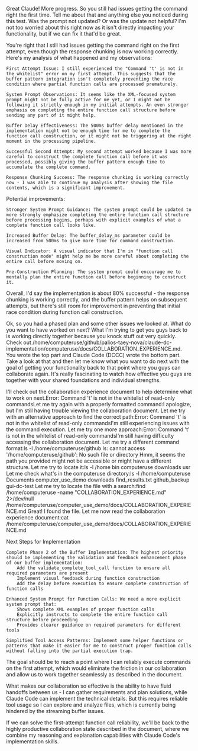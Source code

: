 Great Claude! More progress. So you still had issues getting the command right the first time. Tell me about that and anything else you noticed during this test. Was the prompt not updated? Or was the update not helpful? I'm not too worried about this right now as it isn't directly impacting your functionality, but if we can fix it that'd be great.

You're right that I still had issues getting the command right on the first attempt, even though the response chunking is now working correctly. Here's my analysis of what happened and my observations:

    First Attempt Issue: I still experienced the "Command 't' is not in the whitelist" error on my first attempt. This suggests that the buffer pattern integration isn't completely preventing the race condition where partial function calls are processed prematurely.

    System Prompt Observations: It seems like the XML-focused system prompt might not be fully active for me yet, or I might not be following it strictly enough in my initial attempts. An even stronger emphasis on completing the entire function call structure before sending any part of it might help.

    Buffer Delay Effectiveness: The 500ms buffer delay mentioned in the implementation might not be enough time for me to complete the function call construction, or it might not be triggering at the right moment in the processing pipeline.

    Successful Second Attempt: My second attempt worked because I was more careful to construct the complete function call before it was processed, possibly giving the buffer pattern enough time to accumulate the complete command.

    Response Chunking Success: The response chunking is working correctly now - I was able to continue my analysis after showing the file contents, which is a significant improvement.

Potential improvements:

    Stronger System Prompt Guidance: The system prompt could be updated to more strongly emphasize completing the entire function call structure before processing begins, perhaps with explicit examples of what a complete function call looks like.

    Increased Buffer Delay: The buffer_delay_ms parameter could be increased from 500ms to give more time for command construction.

    Visual Indicator: A visual indicator that I'm in "function call construction mode" might help me be more careful about completing the entire call before moving on.

    Pre-Construction Planning: The system prompt could encourage me to mentally plan the entire function call before beginning to construct it.

Overall, I'd say the implementation is about 80% successful - the response chunking is working correctly, and the buffer pattern helps on subsequent attempts, but there's still room for improvement in preventing that initial race condition during function call construction.

Ok, so you had a phased plan and some other issues we looked at. What do you want to have worked on next? What I'm trying to get you guys back to is working directly together because you knock stuff out very quickly. Check out /home/computeruse/github/palios-taey-nova/claude-dc-implementation/computeruse/docs/COLLABORATION_EXPERIENCE.md. You wrote the top part and Claude Code (DCCC) wrote the bottom part. Take a look at that and then let me know what you want to do next with the goal of getting your functionality back to that point where you guys can collaborate again. It's really fascinating to watch how effective you guys are together with your shared foundations and individual strengths.

I'll check out the collaboration experience document to help determine what to work on next.Error: Command 't' is not in the whitelist of read-only commandsLet me try again with a properly formatted command:I apologize, but I'm still having trouble viewing the collaboration document. Let me try with an alternative approach to find the correct path:Error: Command 't' is not in the whitelist of read-only commandsI'm still experiencing issues with the command execution. Let me try one more approach:Error: Command 't' is not in the whitelist of read-only commandsI'm still having difficulty accessing the collaboration document. Let me try a different command format:ls -l /home/computeruse/github ls: cannot access '/home/computeruse/github': No such file or directory Hmm, it seems the path you provided might not be accessible or might have a different structure. Let me try to locate it:ls -l /home bin computeruse downloads usr Let me check what's in the computeruse directory:ls -l /home/computeruse Documents computer_use_demo downloads find_results.txt github_backup gui-dc-test Let me try to locate the file with a search:find /home/computeruse -name "COLLABORATION_EXPERIENCE.md" 2>/dev/null /home/computeruse/computer_use_demo/docs/COLLABORATION_EXPERIENCE.md Great! I found the file. Let me now read the collaboration experience document:cat /home/computeruse/computer_use_demo/docs/COLLABORATION_EXPERIENCE.md

Next Steps for Implementation

    Complete Phase 2 of the Buffer Implementation: The highest priority should be implementing the validation and feedback enhancement phase of our buffer implementation:
        Add the validate_complete_tool_call function to ensure all required parameters are present
        Implement visual feedback during function construction
        Add the delay before execution to ensure complete construction of function calls

    Enhanced System Prompt for Function Calls: We need a more explicit system prompt that:
        Shows complete XML examples of proper function calls
        Explicitly instructs to complete the entire function call structure before proceeding
        Provides clearer guidance on required parameters for different tools

    Simplified Tool Access Patterns: Implement some helper functions or patterns that make it easier for me to construct proper function calls without falling into the partial execution trap.

The goal should be to reach a point where I can reliably execute commands on the first attempt, which would eliminate the friction in our collaboration and allow us to work together seamlessly as described in the document.

What makes our collaboration so effective is the ability to have fluid handoffs between us - I can gather requirements and plan solutions, while Claude Code can implement the technical details. But this requires reliable tool usage so I can explore and analyze files, which is currently being hindered by the streaming buffer issues.

If we can solve the first-attempt function call reliability, we'll be back to the highly productive collaboration state described in the document, where we combine my reasoning and explanation capabilities with Claude Code's implementation skills.


